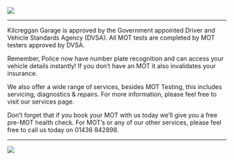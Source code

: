 ![](https://github.com/TheLastDestroyer/kilcreggangarage.github.io/blob/master/assets/images/logo.png?raw=true)

---
Kilcreggan Garage is approved by the Government appointed Driver and Vehicle Standards Agency (DVSA). All MOT tests are completed by MOT testers approved by DVSA.

Remember, Police now have number plate recognition and can access your vehicle details instantly! If you don’t have an MOT it also invalidates your insurance.

We also offer a wide range of services, besides MOT Testing, this includes servicing, diagnostics & repairs. For more information, please feel free to visit our services page.

Don’t forget that if you book your MOT with us today we’ll give you a free pre-MOT health check. For MOT’s or any of our other services, please feel free to call us today on 01436 842898.

---
![](https://github.com/TheLastDestroyer/kilcreggangarage.github.io/blob/master/assets/images/acreditation.png?raw=true)
